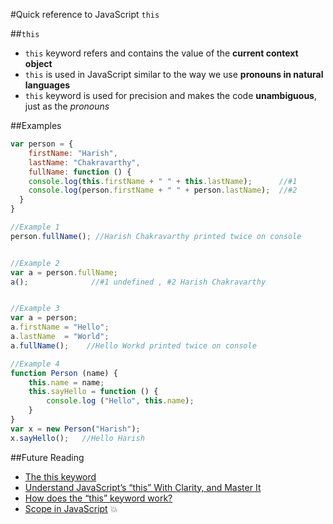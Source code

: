 #Quick reference to JavaScript ````this````


##````this````
* ````this```` keyword refers and contains the value of the **current context object**
* ````this```` is used in JavaScript similar to the way we use **pronouns in natural languages**
* ````this```` keyword is used for precision and makes the code **unambiguous**, just as the *pronouns*



##Examples 
````javascript
var person = {
    firstName: "Harish",
    lastName: "Chakravarthy",
    fullName: function () {
    console.log(this.firstName + " " + this.lastName);      //#1        
    console.log(person.firstName + " " + person.lastName);  //#2
  }
}

//Example 1
person.fullName(); //Harish Chakravarthy printed twice on console


//Example 2
var a = person.fullName; 
a();              //#1 undefined , #2 Harish Chakravarthy   


//Example 3
var a = person;
a.firstName = "Hello";
a.lastName  = "World"; 
a.fullName();    //Hello Workd printed twice on console

//Example 4
function Person (name) {
    this.name = name;
    this.sayHello = function () {
        console.log ("Hello", this.name);
    }
}
var x = new Person("Harish");
x.sayHello();   //Hello Harish
````


##Future Reading
* [The this keyword](http://www.quirksmode.org/js/this.html)
* [Understand JavaScript’s “this” With Clarity, and Master It](http://javascriptissexy.com/understand-javascripts-this-with-clarity-and-master-it/)
* [How does the “this” keyword work?](http://stackoverflow.com/questions/3127429/how-does-the-this-keyword-work)
* [Scope in JavaScript](http://web.archive.org/web/20110725013125/http://www.digital-web.com/articles/scope_in_javascript/) :boom:
